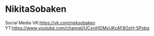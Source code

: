 # NikitaSobaken
Social Media
VK:https://vk.com/neksobaken
YT:https://www.youtube.com/channel/UCxniHDMvUKcAF8OzH-SPxbg
